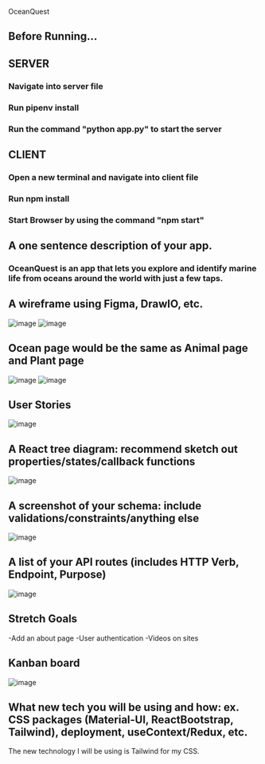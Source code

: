 OceanQuest
## Before Running...
## SERVER
### Navigate into server file
### Run pipenv install
### Run the command "python app.py" to start the server

## CLIENT
### Open a new terminal and navigate into client file
### Run npm install
### Start Browser by using the command "npm start"

## A one sentence description of your app.
### OceanQuest is an app that lets you explore and identify marine life from oceans around the world with just a few taps.

## A wireframe using Figma, DrawIO, etc.
![image](https://github.com/user-attachments/assets/42853a28-1d05-4d5a-bfa5-12b019f10e5f)
![image](https://github.com/user-attachments/assets/2b6c7151-564e-411a-a6d0-d1da812cf2be) 
## Ocean page would be the same as Animal page and Plant page
![image](https://github.com/user-attachments/assets/a5d080be-f417-499c-bfdf-7ece474b18f5)
![image](https://github.com/user-attachments/assets/e6fd0d57-69ba-42bd-81c6-22bd07018251)

## User Stories
![image](https://github.com/user-attachments/assets/b0fdff1f-deb5-4cfa-8847-0c2b13f1833d)

## A React tree diagram: recommend sketch out properties/states/callback functions
![image](https://github.com/user-attachments/assets/225352b6-e5cb-4991-972b-9e61206d232e)

## A screenshot of your schema: include validations/constraints/anything else
![image](https://github.com/user-attachments/assets/c9671d67-bb6e-4a63-bb39-f7c3a9b0da09)

## A list of your API routes (includes HTTP Verb, Endpoint, Purpose)
![image](https://github.com/user-attachments/assets/b3219470-3095-4b37-96a7-f0d77e4ddcf4)


## Stretch Goals
 -Add an about page
 -User authentication
 -Videos on sites

## Kanban board
![image](https://github.com/user-attachments/assets/3bfa9eb9-7c7a-4ae7-8e40-72a9be08d647)

## What new tech you will be using and how: ex. CSS packages (Material-UI, ReactBootstrap, Tailwind), deployment, useContext/Redux, etc.
The new technology I will be using is Tailwind for my CSS.

